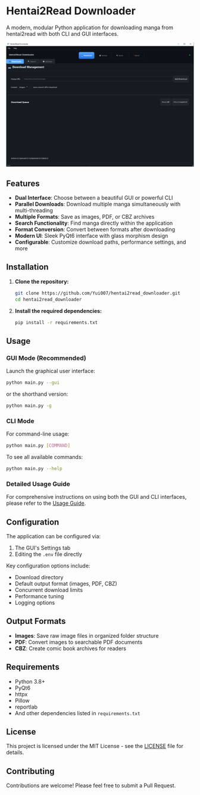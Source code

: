 # Hentai2Read Downloader

A modern, modular Python application for downloading manga from hentai2read with both CLI and GUI interfaces.

![GUI Screenshot](gui/gui.PNG)

## Features

- **Dual Interface**: Choose between a beautiful GUI or powerful CLI
- **Parallel Downloads**: Download multiple manga simultaneously with multi-threading
- **Multiple Formats**: Save as images, PDF, or CBZ archives
- **Search Functionality**: Find manga directly within the application
- **Format Conversion**: Convert between formats after downloading
- **Modern UI**: Sleek PyQt6 interface with glass morphism design
- **Configurable**: Customize download paths, performance settings, and more

## Installation

1. **Clone the repository:**
   ```bash
   git clone https://github.com/Yui007/hentai2read_downloader.git
   cd hentai2read_downloader
   ```

2. **Install the required dependencies:**
   ```bash
   pip install -r requirements.txt
   ```

## Usage

### GUI Mode (Recommended)

Launch the graphical user interface:
```bash
python main.py --gui
```
or the shorthand version:
```bash
python main.py -g
```

### CLI Mode

For command-line usage:
```bash
python main.py [COMMAND]
```

To see all available commands:
```bash
python main.py --help
```

### Detailed Usage Guide

For comprehensive instructions on using both the GUI and CLI interfaces, please refer to the [Usage Guide](usage.md).

## Configuration

The application can be configured via:
1. The GUI's Settings tab
2. Editing the `.env` file directly

Key configuration options include:
- Download directory
- Default output format (images, PDF, CBZ)
- Concurrent download limits
- Performance tuning
- Logging options

## Output Formats

- **Images**: Save raw image files in organized folder structure
- **PDF**: Convert images to searchable PDF documents
- **CBZ**: Create comic book archives for readers

## Requirements

- Python 3.8+
- PyQt6
- httpx
- Pillow
- reportlab
- And other dependencies listed in `requirements.txt`

## License

This project is licensed under the MIT License - see the [LICENSE](LICENSE) file for details.

## Contributing

Contributions are welcome! Please feel free to submit a Pull Request.